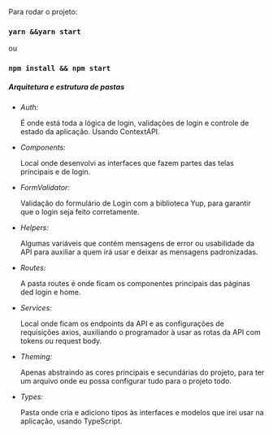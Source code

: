 Para rodar o projeto:

### `yarn &&yarn start`
ou
### `npm install && npm start`

<h5>Arquitetura e estrutura de pastas</h5>

<ul>

<li>
<em>Auth: </em>
<p>É onde está toda a lógica de login, validações de login e controle de estado da aplicação. Usando ContextAPI. </p>
</li>

<li>
<em>Components: </em>
<p>Local onde desenvolvi as interfaces que fazem partes das telas principais e de login. </p>
</li>

<li>
<em>FormValidator: </em>
<p>Validação do formulário de Login com a biblioteca Yup, para garantir que o login seja feito corretamente. </p>
</li>

<li>
<em>Helpers: </em>
<p>Algumas variáveis que contém mensagens de error ou usabilidade da API para auxiliar a quem irá usar e deixar as mensagens padronizadas. </p>
</li>

<li>
<em>Routes: </em>
<p>A pasta routes é onde ficam os componentes principais das páginas ded login e home. </p>
</li>

<li>
<em>Services: </em>
<p>Local onde ficam os endpoints da API e as configurações de requisições axios, auxiliando o programador à usar as rotas da API com tokens ou request body. </p>
</li>

<li>
<em>Theming: </em>
<p>Apenas abstraindo as cores principais e secundárias do projeto, para ter um arquivo onde eu possa configurar tudo para o projeto todo. </p>
</li>

<li>
<em>Types: </em>
<p>Pasta onde cria e adiciono tipos às interfaces e modelos que irei usar na aplicação, usando TypeScript. </p>
</li>
</ul>
